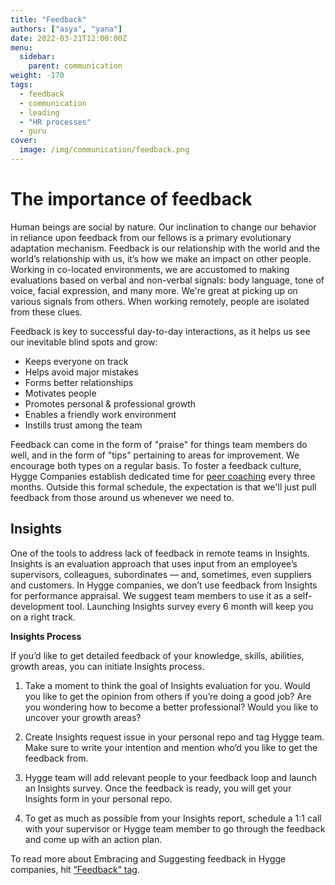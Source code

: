 ```yaml
---
title: "Feedback"
authors: ["asya", "yana"]
date: 2022-03-21T12:00:00Z
menu:
  sidebar:
    parent: communication
weight: -170
tags:
  - feedback
  - communication
  - leading
  - "HR processes"
  - guru
cover:
  image: /img/communication/feedback.png
---
```


# The importance of feedback

Human beings are social by nature. Our inclination to change our behavior in reliance upon feedback from our fellows is a primary evolutionary adaptation mechanism. Feedback is our relationship with the world and the world’s relationship with us, it’s how we make an impact on other people. Working in co-located environments, we are accustomed to making evaluations based on verbal and non-verbal signals: body language, tone of voice, facial expression, and many more. We're great at picking up on various signals from others. When working remotely, people are isolated from these clues.

Feedback is key to successful day-to-day interactions, as it helps us see our inevitable blind spots and grow:

- Keeps everyone on track
- Helps avoid major mistakes
- Forms better relationships
- Motivates people
- Promotes personal & professional growth
- Enables a friendly work environment
- Instills trust among the team

Feedback can come in the form of "praise" for things team members do well, and in the form of "tips" pertaining to areas for improvement. We encourage both types on a regular basis. To foster a feedback culture, Hygge Companies establish dedicated time for [peer coaching](https://hygge.work/communication/peer-coaching/) every three months. Outside this formal schedule, the expectation is that we'll just pull feedback from those around us whenever we need to.

## Insights

One of the tools to address lack of feedback in remote teams in Insights. Insights is an evaluation approach that uses input from an employee’s supervisors, colleagues, subordinates — and, sometimes, even suppliers and customers. In Hygge companies, we don’t use feedback from Insights for performance appraisal. We suggest team members to use it as a self-development tool. Launching Insights survey every 6 month will keep you on a right track.

**Insights Process**

If you’d like to get detailed feedback of your knowledge, skills, abilities, growth areas, you can initiate Insights process.

1. Take a moment to think the goal of Insights evaluation for you. Would you like to get the opinion from others if you’re doing a good job? Are you wondering how to become a better professional? Would you like to uncover your growth areas?

1. Create Insights request issue in your personal repo and tag Hygge team. Make sure to write your intention and mention who’d you like to get the feedback from.

1. Hygge team will add relevant people to your feedback loop and launch an Insights survey. Once the feedback is ready, you will get your Insights form in your personal repo.

1. To get as much as possible from your Insights report, schedule a 1:1 call with your supervisor or Hygge team member to go through the feedback and come up with an action plan.

To read more about Embracing and Suggesting feedback in Hygge companies, hit [“Feedback” tag](https://hygge.work/tags/feedback/).
